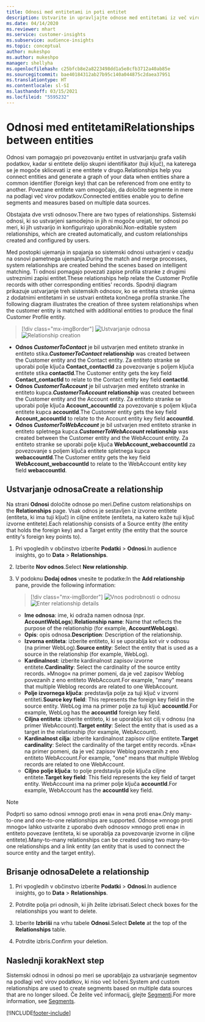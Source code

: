 ```yaml
---
title: Odnosi med entitetami in poti entitet
description: Ustvarite in upravljajte odnose med entitetami iz več virov podatkov.
ms.date: 04/14/2020
ms.reviewer: mhart
ms.service: customer-insights
ms.subservice: audience-insights
ms.topic: conceptual
author: mukeshpo
ms.author: mukeshpo
manager: shellyha
ms.openlocfilehash: c25bfcb8e2a8223498dd1a5e8cfb3712a40ab85e
ms.sourcegitcommit: bae40184312ab27b95c140a044875c2daea37951
ms.translationtype: HT
ms.contentlocale: sl-SI
ms.lasthandoff: 03/15/2021
ms.locfileid: "5595232"
---
```

# <a name="relationships-between-entities"></a><span data-ttu-id="5cd14-103">Odnosi med entitetami</span><span class="sxs-lookup"><span data-stu-id="5cd14-103">Relationships between entities</span></span>

<span data-ttu-id="5cd14-104">Odnosi vam pomagajo pri povezovanju entitet in ustvarjanju grafa vaših podatkov, kadar si entitete delijo skupni identifikator (tuji ključ), na katerega se je mogoče sklicevati iz ene entitete v drugo.</span><span class="sxs-lookup"><span data-stu-id="5cd14-104">Relationships help you connect entities and generate a graph of your data when entities share a common identifier (foreign key) that can be referenced from one entity to another.</span></span> <span data-ttu-id="5cd14-105">Povezane entitete vam omogočajo, da določite segmente in mere na podlagi več virov podatkov.</span><span class="sxs-lookup"><span data-stu-id="5cd14-105">Connected entities enable you to define segments and measures based on multiple data sources.</span></span>

<span data-ttu-id="5cd14-106">Obstajata dve vrsti odnosov.</span><span class="sxs-lookup"><span data-stu-id="5cd14-106">There are two types of relationships.</span></span> <span data-ttu-id="5cd14-107">Sistemski odnosi, ki so ustvarjeni samodejno in jih ni mogoče urejati, ter odnosi po meri, ki jih ustvarijo in konfigurirajo uporabniki.</span><span class="sxs-lookup"><span data-stu-id="5cd14-107">Non-editable system relationships, which are created automatically, and custom relationships created and configured by users.</span></span>

<span data-ttu-id="5cd14-108">Med postopki ujemanja in spajanja so sistemski odnosi ustvarjeni v ozadju na osnovi pametnega ujemanja.</span><span class="sxs-lookup"><span data-stu-id="5cd14-108">During the match and merge processes, system relationships are created behind the scenes based on intelligent matching.</span></span> <span data-ttu-id="5cd14-109">Ti odnosi pomagajo povezati zapise profila stranke z drugimi ustreznimi zapisi entitet.</span><span class="sxs-lookup"><span data-stu-id="5cd14-109">These relationships help relate the Customer Profile records with other corresponding entities' records.</span></span> <span data-ttu-id="5cd14-110">Spodnji diagram prikazuje ustvarjanje treh sistemskih odnosov, ko se entiteta stranke ujema z dodatnimi entitetami in se ustvari entiteta končnega profila stranke.</span><span class="sxs-lookup"><span data-stu-id="5cd14-110">The following diagram illustrates the creation of three system relationships when the customer entity is matched with additional entities to produce the final Customer Profile entity.</span></span>

> [!div class="mx-imgBorder"]
> <span data-ttu-id="5cd14-111">![Ustvarjanje odnosa](media/relationships-entities-merge.png "Ustvarjanje odnosa")</span><span class="sxs-lookup"><span data-stu-id="5cd14-111">![Relationship creation](media/relationships-entities-merge.png "Relationship creation")</span></span>

- <span data-ttu-id="5cd14-112">**Odnos *CustomerToContact*** je bil ustvarjen med entiteto stranke in entiteto stika.</span><span class="sxs-lookup"><span data-stu-id="5cd14-112">***CustomerToContact* relationship** was created between the Customer entity and the Contact entity.</span></span> <span data-ttu-id="5cd14-113">Za entiteto stranke se uporabi polje ključa **Contact_contactId** za povezovanje s poljem ključa entitete stika **contactId**.</span><span class="sxs-lookup"><span data-stu-id="5cd14-113">The Customer entity gets the key field **Contact_contactId** to relate to the Contact entity key field **contactId**.</span></span>
- <span data-ttu-id="5cd14-114">**Odnos *CustomerToAccount*** je bil ustvarjen med entiteto stranke in entiteto kupca.</span><span class="sxs-lookup"><span data-stu-id="5cd14-114">***CustomerToAccount* relationship** was created between the Customer entity and the Account entity.</span></span> <span data-ttu-id="5cd14-115">Za entiteto stranke se uporabi polje ključa **Account_accountId** za povezovanje s poljem ključa entitete kupca **accountId**.</span><span class="sxs-lookup"><span data-stu-id="5cd14-115">The Customer entity gets the key field **Account_accountId** to relate to the Account entity key field **accountId**.</span></span>
- <span data-ttu-id="5cd14-116">**Odnos *CustomerToWebAccount*** je bil ustvarjen med entiteto stranke in entiteto spletnega kupca.</span><span class="sxs-lookup"><span data-stu-id="5cd14-116">***CustomerToWebAccount* relationship** was created between the Customer entity and the WebAccount entity.</span></span> <span data-ttu-id="5cd14-117">Za entiteto stranke se uporabi polje ključa **WebAccount_webaccountId** za povezovanje s poljem ključa entitete spletnega kupca **webaccountId**.</span><span class="sxs-lookup"><span data-stu-id="5cd14-117">The Customer entity gets the key field **WebAccount_webaccountId** to relate to the WebAccount entity key field **webaccountId**.</span></span>

## <a name="create-a-relationship"></a><span data-ttu-id="5cd14-118">Ustvarjanje odnosa</span><span class="sxs-lookup"><span data-stu-id="5cd14-118">Create a relationship</span></span>

<span data-ttu-id="5cd14-119">Na strani **Odnosi** določite odnose po meri.</span><span class="sxs-lookup"><span data-stu-id="5cd14-119">Define custom relationships on the **Relationships** page.</span></span> <span data-ttu-id="5cd14-120">Vsak odnos je sestavljen iz izvorne entitete (entiteta, ki ima tuji ključ) in ciljne entitete (entiteta, na katero kaže tuji ključ izvorne entitete).</span><span class="sxs-lookup"><span data-stu-id="5cd14-120">Each relationship consists of a Source entity (the entity that holds the foreign key) and a Target entity (the entity that the source entity's foreign key points to).</span></span>

1. <span data-ttu-id="5cd14-121">Pri vpogledih v občinstvo izberite **Podatki** > **Odnosi**.</span><span class="sxs-lookup"><span data-stu-id="5cd14-121">In audience insights, go to **Data** > **Relationships**.</span></span>

2. <span data-ttu-id="5cd14-122">Izberite **Nov odnos**.</span><span class="sxs-lookup"><span data-stu-id="5cd14-122">Select **New relationship**.</span></span>

3. <span data-ttu-id="5cd14-123">V podoknu **Dodaj odnos** vnesite te podatke:</span><span class="sxs-lookup"><span data-stu-id="5cd14-123">In the **Add relationship** pane, provide the following information:</span></span>

   > [!div class="mx-imgBorder"]
   > <span data-ttu-id="5cd14-124">![Vnos podrobnosti o odnosu](media/relationships-add.png "Vnos podrobnosti o odnosu")</span><span class="sxs-lookup"><span data-stu-id="5cd14-124">![Enter relationship details](media/relationships-add.png "Enter relationship details")</span></span>

   - <span data-ttu-id="5cd14-125">**Ime odnosa**: ime, ki odraža namen odnosa (npr. **AccountWebLogs**).</span><span class="sxs-lookup"><span data-stu-id="5cd14-125">**Relationship name**: Name that reflects the purpose of the relationship (for example, **AccountWebLogs**).</span></span>
   - <span data-ttu-id="5cd14-126">**Opis**: opis odnosa.</span><span class="sxs-lookup"><span data-stu-id="5cd14-126">**Description**: Description of the relationship.</span></span>
   - <span data-ttu-id="5cd14-127">**Izvorna entiteta**: izberite entiteto, ki se uporablja kot vir v odnosu (na primer WebLog).</span><span class="sxs-lookup"><span data-stu-id="5cd14-127">**Source entity**: Select the entity that is used as a source in the relationship (for example, WebLog).</span></span>
   - <span data-ttu-id="5cd14-128">**Kardinalnost**: izberite kardinalnost zapisov izvorne entitete.</span><span class="sxs-lookup"><span data-stu-id="5cd14-128">**Cardinality**: Select the cardinality of the source entity records.</span></span> <span data-ttu-id="5cd14-129">»Mnogo« na primer pomeni, da je več zapisov Weblog povezanih z eno entiteto WebAccount.</span><span class="sxs-lookup"><span data-stu-id="5cd14-129">For example, "many" means that multiple Weblog records are related to one WebAccount.</span></span>
   - <span data-ttu-id="5cd14-130">**Polje izvornega ključa**: predstavlja polje za tuji ključ v izvorni entiteti.</span><span class="sxs-lookup"><span data-stu-id="5cd14-130">**Source key field**: This represents the foreign key field in the source entity.</span></span> <span data-ttu-id="5cd14-131">WebLog ima na primer polje za tuji ključ **accountId**.</span><span class="sxs-lookup"><span data-stu-id="5cd14-131">For example, WebLog has the **accountId** foreign key field.</span></span>
   - <span data-ttu-id="5cd14-132">**Ciljna entiteta**: izberite entiteto, ki se uporablja kot cilj v odnosu (na primer WebAccount).</span><span class="sxs-lookup"><span data-stu-id="5cd14-132">**Target entity**: Select the entity that is used as a target in the relationship (for example, WebAccount).</span></span>
   - <span data-ttu-id="5cd14-133">**Kardinalnost cilja**: izberite kardinalnost zapisov ciljne entitete.</span><span class="sxs-lookup"><span data-stu-id="5cd14-133">**Target cardinality**: Select the cardinality of the target entity records.</span></span> <span data-ttu-id="5cd14-134">»Ena« na primer pomeni, da je več zapisov Weblog povezanih z eno entiteto WebAccount.</span><span class="sxs-lookup"><span data-stu-id="5cd14-134">For example, "one" means that multiple Weblog records are related to one WebAccount.</span></span>
   - <span data-ttu-id="5cd14-135">**Ciljno polje ključa**: to polje predstavlja polje ključa ciljne entitete.</span><span class="sxs-lookup"><span data-stu-id="5cd14-135">**Target key field**: This field represents the key field of target entity.</span></span> <span data-ttu-id="5cd14-136">WebAccount ima na primer polje ključa **accountId**.</span><span class="sxs-lookup"><span data-stu-id="5cd14-136">For example, WebAccount has the **accountId** key field.</span></span>

> [!NOTE]
> <span data-ttu-id="5cd14-137">Podprti so samo odnosi »mnogo proti ena« in »ena proti ena«.</span><span class="sxs-lookup"><span data-stu-id="5cd14-137">Only many-to-one and one-to-one relationships are supported.</span></span> <span data-ttu-id="5cd14-138">Odnose »mnogo proti mnogo« lahko ustvarite z uporabo dveh odnosov »mnogo proti ena« in entiteto povezave (entiteta, ki se uporablja za povezovanje izvorne in ciljne entitete).</span><span class="sxs-lookup"><span data-stu-id="5cd14-138">Many-to-many relationships can be created using two many-to-one relationships and a link entity (an entity that is used to connect the source entity and the target entity).</span></span>

## <a name="delete-a-relationship"></a><span data-ttu-id="5cd14-139">Brisanje odnosa</span><span class="sxs-lookup"><span data-stu-id="5cd14-139">Delete a relationship</span></span>

1. <span data-ttu-id="5cd14-140">Pri vpogledih v občinstvo izberite **Podatki** > **Odnosi**.</span><span class="sxs-lookup"><span data-stu-id="5cd14-140">In audience insights, go to **Data** > **Relationships**.</span></span>

2. <span data-ttu-id="5cd14-141">Potrdite polja pri odnosih, ki jih želite izbrisati.</span><span class="sxs-lookup"><span data-stu-id="5cd14-141">Select check boxes for the relationships you want to delete.</span></span>

3. <span data-ttu-id="5cd14-142">Izberite **Izbriši** na vrhu tabele **Odnosi**.</span><span class="sxs-lookup"><span data-stu-id="5cd14-142">Select **Delete** at the top of the **Relationships** table.</span></span>

4. <span data-ttu-id="5cd14-143">Potrdite izbris.</span><span class="sxs-lookup"><span data-stu-id="5cd14-143">Confirm your deletion.</span></span>

## <a name="next-step"></a><span data-ttu-id="5cd14-144">Naslednji korak</span><span class="sxs-lookup"><span data-stu-id="5cd14-144">Next step</span></span>

<span data-ttu-id="5cd14-145">Sistemski odnosi in odnosi po meri se uporabljajo za ustvarjanje segmentov na podlagi več virov podatkov, ki niso več ločeni.</span><span class="sxs-lookup"><span data-stu-id="5cd14-145">System and custom relationships are used to create segments based on multiple data sources that are no longer siloed.</span></span> <span data-ttu-id="5cd14-146">Če želite več informacij, glejte [Segmenti](segments.md).</span><span class="sxs-lookup"><span data-stu-id="5cd14-146">For more information, see [Segments](segments.md).</span></span>


[!INCLUDE[footer-include](../includes/footer-banner.md)]
